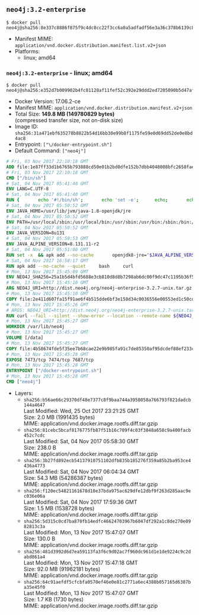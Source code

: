 ## `neo4j:3.2-enterprise`

```console
$ docker pull neo4j@sha256:8e337c8886f875f9c4dc8cc22f3cc6a0a5adfadf56e3a36c378b6139c8d80caa
```

-	Manifest MIME: `application/vnd.docker.distribution.manifest.list.v2+json`
-	Platforms:
	-	linux; amd64

### `neo4j:3.2-enterprise` - linux; amd64

```console
$ docker pull neo4j@sha256:e352d7b009902b4fc81128af11fef52c392e29ddd2ed7205090b5d47af41b2dc
```

-	Docker Version: 17.06.2-ce
-	Manifest MIME: `application/vnd.docker.distribution.manifest.v2+json`
-	Total Size: **149.8 MB (149780829 bytes)**  
	(compressed transfer size, not on-disk size)
-	Image ID: `sha256:31a471ebf635278b8822b54d16bb30e99b8f1175fe59e0d69dd52de0e8bd4ac8`
-	Entrypoint: `["\/docker-entrypoint.sh"]`
-	Default Command: `["neo4j"]`

```dockerfile
# Fri, 03 Nov 2017 22:10:18 GMT
ADD file:1e87ff33d1b6765b793888cd50e01b2bd0dfe152b7dbb4048008bfc2658faea7 in / 
# Fri, 03 Nov 2017 22:10:18 GMT
CMD ["/bin/sh"]
# Sat, 04 Nov 2017 05:41:40 GMT
ENV LANG=C.UTF-8
# Sat, 04 Nov 2017 05:41:40 GMT
RUN { 		echo '#!/bin/sh'; 		echo 'set -e'; 		echo; 		echo 'dirname "$(dirname "$(readlink -f "$(which javac || which java)")")"'; 	} > /usr/local/bin/docker-java-home 	&& chmod +x /usr/local/bin/docker-java-home
# Sat, 04 Nov 2017 05:50:52 GMT
ENV JAVA_HOME=/usr/lib/jvm/java-1.8-openjdk/jre
# Sat, 04 Nov 2017 05:50:52 GMT
ENV PATH=/usr/local/sbin:/usr/local/bin:/usr/sbin:/usr/bin:/sbin:/bin:/usr/lib/jvm/java-1.8-openjdk/jre/bin:/usr/lib/jvm/java-1.8-openjdk/bin
# Sat, 04 Nov 2017 05:50:52 GMT
ENV JAVA_VERSION=8u131
# Sat, 04 Nov 2017 05:50:53 GMT
ENV JAVA_ALPINE_VERSION=8.131.11-r2
# Sat, 04 Nov 2017 05:51:00 GMT
RUN set -x 	&& apk add --no-cache 		openjdk8-jre="$JAVA_ALPINE_VERSION" 	&& [ "$JAVA_HOME" = "$(docker-java-home)" ]
# Sat, 04 Nov 2017 16:58:17 GMT
RUN apk add --no-cache --quiet     bash     curl
# Mon, 13 Nov 2017 15:45:09 GMT
ENV NEO4J_SHA256=25a1b5d4bfd5688e3cb810d8d8b7298ab6dc00f9dc47c1195b36f56caa1744f8 NEO4J_TARBALL=neo4j-enterprise-3.2.7-unix.tar.gz
# Mon, 13 Nov 2017 15:45:10 GMT
ARG NEO4J_URI=http://dist.neo4j.org/neo4j-enterprise-3.2.7-unix.tar.gz
# Mon, 13 Nov 2017 15:45:10 GMT
COPY file:2e411d607fa15f91ae6f4b515dde6bf3e158d34c0036556e00553ed1c50cd63d in /tmp/ 
# Mon, 13 Nov 2017 15:45:26 GMT
# ARGS: NEO4J_URI=http://dist.neo4j.org/neo4j-enterprise-3.2.7-unix.tar.gz
RUN curl --fail --silent --show-error --location --remote-name ${NEO4J_URI}     && echo "${NEO4J_SHA256}  ${NEO4J_TARBALL}" | sha256sum -csw -     && tar --extract --file ${NEO4J_TARBALL} --directory /var/lib     && mv /var/lib/neo4j-* /var/lib/neo4j     && rm ${NEO4J_TARBALL}     && mv /var/lib/neo4j/data /data     && ln -s /data /var/lib/neo4j/data     && apk del curl
# Mon, 13 Nov 2017 15:45:27 GMT
WORKDIR /var/lib/neo4j
# Mon, 13 Nov 2017 15:45:27 GMT
VOLUME [/data]
# Mon, 13 Nov 2017 15:45:27 GMT
COPY file:4b58674fde5f35ee7b68cae22e9b985fa91c7de85350af95dcdef88ef233c3d6 in /docker-entrypoint.sh 
# Mon, 13 Nov 2017 15:45:28 GMT
EXPOSE 7473/tcp 7474/tcp 7687/tcp
# Mon, 13 Nov 2017 15:45:28 GMT
ENTRYPOINT ["/docker-entrypoint.sh"]
# Mon, 13 Nov 2017 15:45:28 GMT
CMD ["neo4j"]
```

-	Layers:
	-	`sha256:b56ae66c29370df48e7377c8f9baa744a3958058a766793f821dadcb144a4647`  
		Last Modified: Wed, 25 Oct 2017 23:21:25 GMT  
		Size: 2.0 MB (1991435 bytes)  
		MIME: application/vnd.docker.image.rootfs.diff.tar.gzip
	-	`sha256:81cebc5bcaf8176775fb87f51b16c709f4c03f3848a658c9a400facb452c7cdc`  
		Last Modified: Sat, 04 Nov 2017 05:58:30 GMT  
		Size: 238.0 B  
		MIME: application/vnd.docker.image.rootfs.diff.tar.gzip
	-	`sha256:3b27fd892ecb54137910751102dfb835b185276f359a85b2ba953ce4436a4773`  
		Last Modified: Sat, 04 Nov 2017 06:04:34 GMT  
		Size: 54.3 MB (54286387 bytes)  
		MIME: application/vnd.docker.image.rootfs.diff.tar.gzip
	-	`sha256:f120ec54821161678d10e37bda975ac629dfe12dbf9f263d285aac9ec036e06a`  
		Last Modified: Sat, 04 Nov 2017 17:59:36 GMT  
		Size: 1.5 MB (1538728 bytes)  
		MIME: application/vnd.docker.image.rootfs.diff.tar.gzip
	-	`sha256:5d315c0cd7ba870fb14edfc46624703967b6047df292a1c8de270e0982813c3a`  
		Last Modified: Mon, 13 Nov 2017 15:47:07 GMT  
		Size: 130.0 B  
		MIME: application/vnd.docker.image.rootfs.diff.tar.gzip
	-	`sha256:481d3992d6d7ea59113fa3f6c9d02ac7f960dc961d1e1de9224c9c2dabd861a4`  
		Last Modified: Mon, 13 Nov 2017 15:47:18 GMT  
		Size: 92.0 MB (91962181 bytes)  
		MIME: application/vnd.docker.image.rootfs.diff.tar.gzip
	-	`sha256:64c91aefdf5cfcbfa0570ef46e0e81c2771a6ec4388b057165d6387ba35e45f0`  
		Last Modified: Mon, 13 Nov 2017 15:47:07 GMT  
		Size: 1.7 KB (1730 bytes)  
		MIME: application/vnd.docker.image.rootfs.diff.tar.gzip
